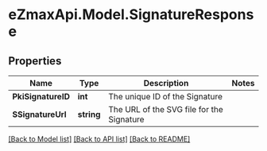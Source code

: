 
# eZmaxApi.Model.SignatureResponse

## Properties

Name | Type | Description | Notes
------------ | ------------- | ------------- | -------------
**PkiSignatureID** | **int** | The unique ID of the Signature | 
**SSignatureUrl** | **string** | The URL of the SVG file for the Signature | 

[[Back to Model list]](../README.md#documentation-for-models)
[[Back to API list]](../README.md#documentation-for-api-endpoints)
[[Back to README]](../README.md)

